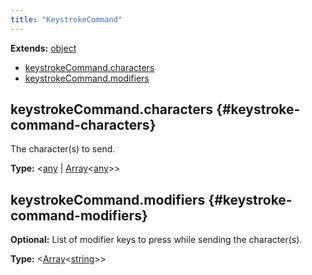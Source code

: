 ```yaml
---
title: "KeystrokeCommand"
---
```


**Extends:** [object]

- [keystrokeCommand.characters](./class-keystroke-command#keystroke-command-characters)
- [keystrokeCommand.modifiers](./class-keystroke-command#keystroke-command-modifiers)

## keystrokeCommand.characters {#keystroke-command-characters}

The character(s) to send.

**Type:** &#60;[any] | [Array]<[any]>&#62;

## keystrokeCommand.modifiers {#keystroke-command-modifiers}

**Optional:** List of modifier keys to press while sending the character(s).

**Type:** &#60;[Array]<[string]>&#62;

[array]: https://developer.mozilla.org/en-US/docs/Web/JavaScript/Reference/Global_Objects/Array "Array"
[object]: https://developer.mozilla.org/en-US/docs/Web/JavaScript/Reference/Global_Objects/Object "object"
[number]: https://developer.mozilla.org/en-US/docs/Web/JavaScript/Data_structures#Number_type "number"
[string]: https://developer.mozilla.org/en-US/docs/Web/JavaScript/Data_structures#String_type "string"
[any]: https://www.typescriptlang.org/docs/handbook/2/everyday-types.html#any "any"
